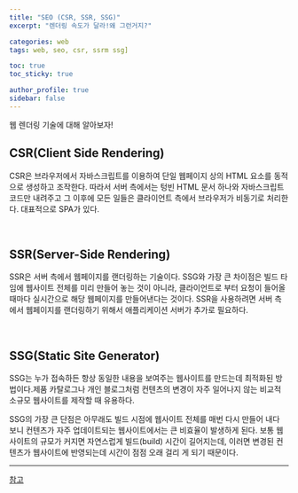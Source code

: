 ```yaml
---
title: "SEO (CSR, SSR, SSG)"
excerpt: "렌더링 속도가 달라!왜 그런거지?"

categories: web
tags: web, seo, csr, ssrm ssg]

toc: true
toc_sticky: true

author_profile: true
sidebar: false
---
```


웹 렌더링 기술에 대해 알아보자!

## CSR(Client Side Rendering)

CSR은 브라우저에서 자바스크립트를 이용하여 단일 웹페이지 상의 HTML 요소를 동적으로 생성하고 조작한다. 따라서 서버 측에서는 텅빈 HTML 문서 하나와 자바스크립트 코드만 내려주고 그 이후에 모든 일들은 클라이언트 측에서 브라우저가 비동기로 처리한다. 대표적으로 SPA가 있다.

<br>

## SSR(Server-Side Rendering)

SSR은 서버 측에서 웹페이지를 랜더링하는 기술이다. SSG와 가장 큰 차이점은 빌드 타임에 웹사이트 전체를 미리 만들어 놓는 것이 아니라, 클라이언트로 부터 요청이 들어올 때마다 실시간으로 해당 웹페이지를 만들어낸다는 것이다. SSR을 사용하려면 서버 측에서 웹페이지를 랜더링하기 위해서 애플리케이션 서버가 추가로 필요하다.

<br>

## SSG(Static Site Generator)

SSG는 누가 접속하든 항상 동일한 내용을 보여주는 웹사이트를 만드는데 최적화된 방법이다.제품 카탈로그나 개인 블로그처럼 컨텐츠의 변경이 자주 일어나지 않는 비교적 소규모 웹사이트를 제작할 때 유용하다.

SSG의 가장 큰 단점은 아무래도 빌드 시점에 웹사이트 전체를 매번 다시 만들어 내다 보니 컨텐츠가 자주 업데이트되는 웹사이트에서는 큰 비효율이 발생하게 된다. 보통 웹사이트의 규모가 커지면 자연스럽게 빌드(build) 시간이 길어지는데, 이러면 변경된 컨텐츠가 웹사이트에 반영되는데 시간이 점점 오래 걸리 게 되기 때문이다.
<br>

---

[참고](https://www.daleseo.com/spa-ssg-ssr/)
